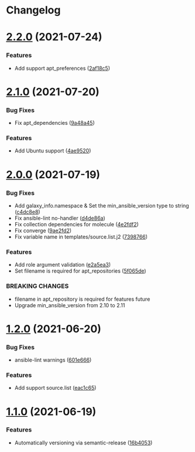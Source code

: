 # Changelog

# [2.2.0](https://github.com/moletti/ansible-role-apt/compare/v2.1.0...v2.2.0) (2021-07-24)


### Features

* Add support apt_preferences ([2af18c5](https://github.com/moletti/ansible-role-apt/commit/2af18c5a81c136dd67b3f73e88a60e6b33083ea9))

# [2.1.0](https://github.com/moletti/ansible-role-apt/compare/v2.0.0...v2.1.0) (2021-07-20)


### Bug Fixes

* Fix apt_dependencies ([9a48a45](https://github.com/moletti/ansible-role-apt/commit/9a48a45c36f830645031f5d4041a8eb604fbf8ce))


### Features

* Add Ubuntu support ([4ae9520](https://github.com/moletti/ansible-role-apt/commit/4ae952059251f15608324d7dcec682ac7e2f1a72))

# [2.0.0](https://github.com/moletti/ansible-role-apt/compare/v1.2.0...v2.0.0) (2021-07-19)


### Bug Fixes

* Add galaxy_info.namespace & Set the min_ansible_version type to string ([c4dc8e8](https://github.com/moletti/ansible-role-apt/commit/c4dc8e80c497b6e127b4d3f1909c081cc0dc028b))
* Fix ansible-lint no-handler ([d4de86a](https://github.com/moletti/ansible-role-apt/commit/d4de86a5d1d726b06d8620b858d55885afade2b5))
* Fix collection dependencies for molecule ([4e2fdf2](https://github.com/moletti/ansible-role-apt/commit/4e2fdf2431b8b4b065eaa7025fef921619637299))
* Fix converge ([9ae2fd2](https://github.com/moletti/ansible-role-apt/commit/9ae2fd200bf52d3e7c87b2619c41ad1b319c3845))
* Fix variable name in templates/source.list.j2 ([7398766](https://github.com/moletti/ansible-role-apt/commit/73987669209e3a39fab3c34dffb7514c9a9cc243))


### Features

* Add role argument validation ([e2a5ea3](https://github.com/moletti/ansible-role-apt/commit/e2a5ea3dc1b21ae42a74fb8edfad6222202d5c4f))
* Set filename is required for apt_repositories ([5f065de](https://github.com/moletti/ansible-role-apt/commit/5f065defd0db3cef12a682cb8849849cb9d1069a))


### BREAKING CHANGES

* filename in apt_repository is required for features future
* Upgrade min_ansible_version from 2.10 to 2.11

# [1.2.0](https://github.com/moletti/ansible-role-apt/compare/v1.1.0...v1.2.0) (2021-06-20)


### Bug Fixes

* ansible-lint warnings ([601e666](https://github.com/moletti/ansible-role-apt/commit/601e666445c7d8693648ab4dbb459f4a14b25cb4))


### Features

* Add support source.list ([eac1c65](https://github.com/moletti/ansible-role-apt/commit/eac1c655e8f2bb05d35be8dcbf241d3e2025e0f5))

# [1.1.0](https://github.com/moletti/ansible-role-apt/compare/v1.0.0...v1.1.0) (2021-06-19)


### Features

* Automatically versioning via semantic-release ([16b4053](https://github.com/moletti/ansible-role-apt/commit/16b4053532af3a040aa796c16a94ae59d44966d3))
